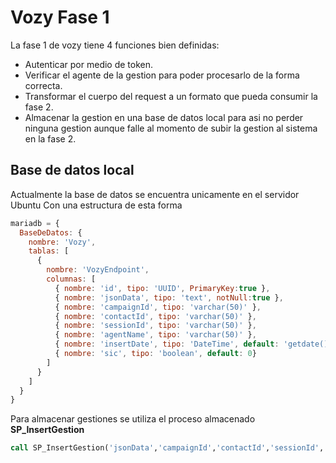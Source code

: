 # Vozy Fase 1

La fase 1 de vozy tiene 4 
funciones bien definidas:

* Autenticar por medio de token.
* Verificar el agente de la gestion para poder procesarlo de la forma correcta.
* Transformar el cuerpo del request a un formato que pueda consumir la fase 2.
* Almacenar la gestion en una base de datos local para asi no perder ninguna gestion aunque falle al momento de subir la gestion al sistema en la fase 2.

## Base de datos local
Actualmente la base de datos se encuentra unicamente en el servidor Ubuntu
Con una estructura de esta forma
```javascript
mariadb = {
  BaseDeDatos: {
    nombre: 'Vozy',
    tablas: [
      {
        nombre: 'VozyEndpoint',
        columnas: [
          { nombre: 'id', tipo: 'UUID', PrimaryKey:true },
          { nombre: 'jsonData', tipo: 'text', notNull:true },
          { nombre: 'campaignId', tipo: 'varchar(50)' },
          { nombre: 'contactId', tipo: 'varchar(50)' },
          { nombre: 'sessionId', tipo: 'varchar(50)' },
          { nombre: 'agentName', tipo: 'varchar(50)' },
          { nombre: 'insertDate', tipo: 'DateTime', default: 'getdate()' },
          { nombre: 'sic', tipo: 'boolean', default: 0}
        ]
      }
    ]
  }
}
```

Para almacenar gestiones se utiliza el proceso almacenado **SP_InsertGestion**
```sql
call SP_InsertGestion('jsonData','campaignId','contactId','sessionId','agentName')
```